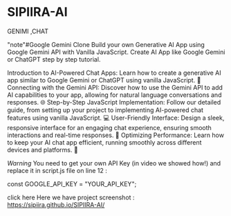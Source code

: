 # SIPIIRA-AI
GENIMI ,CHAT 

"note"#Google Gemini Clone
Build your own Generative AI App using Google Gemini API with Vanilla JavaScript. Create AI App like Google Gemini or ChatGPT step by step tutorial.

Introduction to AI-Powered Chat Apps: Learn how to create a generative AI app similar to Google Gemini or ChatGPT using vanilla JavaScript. 🤖
Connecting with the Gemini API: Discover how to use the Gemini API to add AI capabilities to your app, allowing for natural language conversations and responses. 🌐
Step-by-Step JavaScript Implementation: Follow our detailed guide, from setting up your project to implementing AI-powered chat features using vanilla JavaScript. 💻
User-Friendly Interface: Design a sleek, responsive interface for an engaging chat experience, ensuring smooth interactions and real-time responses. 🌟
Optimizing Performance: Learn how to keep your AI chat app efficient, running smoothly across different devices and platforms. 📱

*Warning*
You need to get your own API Key (in video we showed how!) and replace it in script.js file on line 12 :

const GOOGLE_API_KEY = "YOUR_API_KEY";


click here
Here we have project screenshot :
https://sipiira.github.io/SIPIIRA-AI/
